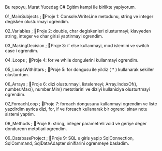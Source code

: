 Bu repoyu, Murat Yucedag C# Egitim kampi ile birlikte yapiyorum.

01_MainSubjects ; 
📍Proje 1: Console.WriteLine metodunu, string ve integer degisken olusturmayi ogrendim.

02_Variables ;
📍Proje 2: double, char degiskenleri olusturmayi; klavyeden string, integer ve char girisi yaptirmayi ogrendim.

03_MakingDecision ;
📍Proje 3: if else kullanmayi, mod islemini ve switch case i ogrendim.

04_Loops ;
📍Proje 4: for ve while dongulerini kullanmayi ogrendim.

05_LoopsWithStars ;
📍Proje 5: for dongusu ile yildiz ( * ) kullanarak sekiller olusturdum.

06_Arrays ;
📍Proje 6: dizi olusturmayi, listelemeyi; Array.IndexOf(), number.Max(), number.Min() metotlarini ve diziyi kullaniciya olusturtmayi ogrendim.

07_ForeachLoop ;
📍Proje 7: foreach dongusunu kullanmayi ogrendim ve liste yazdirdim ayrica dizi, for, if ve foreach kullanarak bir ogrenci sinav notu sistemi yaptim.

08_Methods ;
📍Proje 8: string, integer parametreli void ve geriye deger dondurenn metotlari ogrendim.

09_DatabaseProject ;
📍Proje 9: SQL e giris yapip SqlConnection, SqlCommand, SqlDataAdapter siniflarini ogrenmeye basladim.
